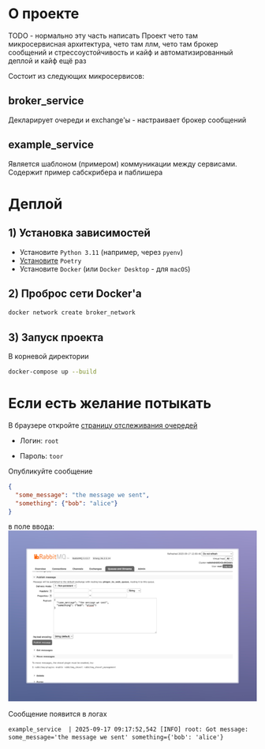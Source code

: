 # О проекте
TODO - нормально эту часть написать
Проект чето там микросервисная архитектура, чето там ллм, чето там брокер сообщений и стрессоустойчивость и кайф и автоматизированный деплой и кайф ещё раз

Состоит из следующих микросервисов:
## broker_service
Декларирует очереди и exchange'ы - настраивает брокер сообщений

## example_service
Является шаблоном (примером) коммуникации между сервисами. Содержит пример сабскрибера и паблишера


# Деплой
## 1) Установка зависимостей

- Установите `Python 3.11` (например, через `pyenv`)
- [Установите](https://python-poetry.org/docs/#installation) `Poetry`
- Установите `Docker` (или `Docker Desktop` - для `macOS`)


## 2) **Проброс сети Docker'а**
   
 ```bash
 docker network create broker_network
 ```

## 3) **Запуск проекта**

 В корневой директории

```bash
docker-compose up --build
 ```

# Если есть желание потыкать

В браузере откройте [страницу отслеживания очередей](http://localhost:15672/#/queues/%2F/pinger-to-web-queue)

- Логин: `root`

- Пароль: `toor`

Опубликуйте сообщение
```json
{
  "some_message": "the message we sent",
  "something": {"bob": "alice"}
}
```

в поле ввода:![img.png](readme_src/img.png)

Сообщение появится в логах
```
example_service  | 2025-09-17 09:17:52,542 [INFO] root: Got message: some_message='the message we sent' something={'bob': 'alice'}
```
